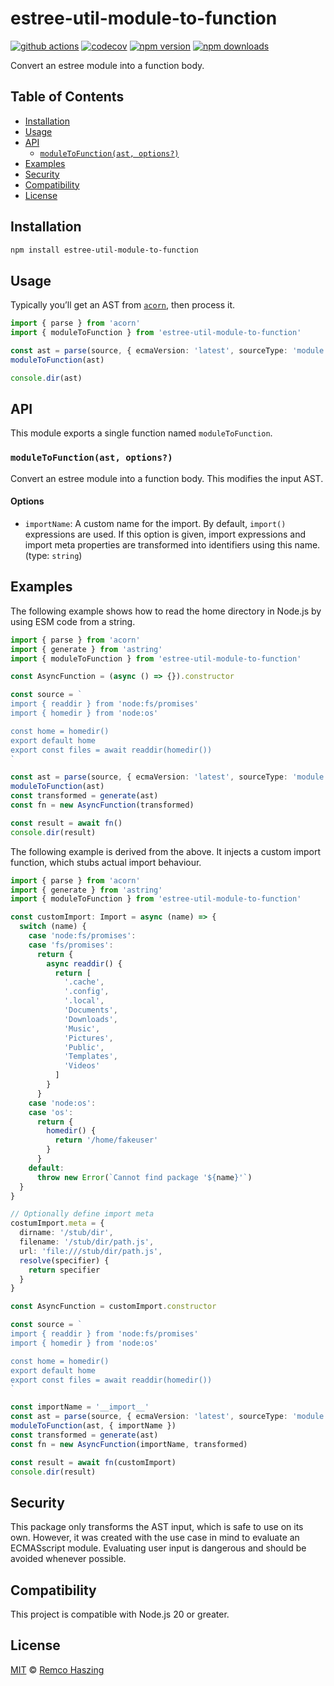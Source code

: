 # estree-util-module-to-function

[![github actions](https://github.com/remcohaszing/estree-util-module-to-function/actions/workflows/ci.yaml/badge.svg)](https://github.com/remcohaszing/estree-util-module-to-function/actions/workflows/ci.yaml)
[![codecov](https://codecov.io/gh/remcohaszing/estree-util-module-to-function/branch/main/graph/badge.svg)](https://codecov.io/gh/remcohaszing/estree-util-module-to-function)
[![npm version](https://img.shields.io/npm/v/estree-util-module-to-function)](https://www.npmjs.com/package/estree-util-module-to-function)
[![npm downloads](https://img.shields.io/npm/dm/estree-util-module-to-function)](https://www.npmjs.com/package/estree-util-module-to-function)

Convert an estree module into a function body.

## Table of Contents

- [Installation](#installation)
- [Usage](#usage)
- [API](#api)
  - [`moduleToFunction(ast, options?)`](#moduletofunctionast-options)
- [Examples](#examples)
- [Security](#security)
- [Compatibility](#compatibility)
- [License](#license)

## Installation

```sh
npm install estree-util-module-to-function
```

## Usage

Typically you’ll get an AST from [`acorn`](https://github.com/acornjs/acorn), then process it.

```typescript
import { parse } from 'acorn'
import { moduleToFunction } from 'estree-util-module-to-function'

const ast = parse(source, { ecmaVersion: 'latest', sourceType: 'module' })
moduleToFunction(ast)

console.dir(ast)
```

## API

This module exports a single function named `moduleToFunction`.

### `moduleToFunction(ast, options?)`

Convert an estree module into a function body. This modifies the input AST.

#### Options

- `importName`: A custom name for the import. By default, `import()` expressions are used. If this
  option is given, import expressions and import meta properties are transformed into identifiers
  using this name. (type: `string`)

## Examples

The following example shows how to read the home directory in Node.js by using ESM code from a
string.

```typescript
import { parse } from 'acorn'
import { generate } from 'astring'
import { moduleToFunction } from 'estree-util-module-to-function'

const AsyncFunction = (async () => {}).constructor

const source = `
import { readdir } from 'node:fs/promises'
import { homedir } from 'node:os'

const home = homedir()
export default home
export const files = await readdir(homedir())
`

const ast = parse(source, { ecmaVersion: 'latest', sourceType: 'module' })
moduleToFunction(ast)
const transformed = generate(ast)
const fn = new AsyncFunction(transformed)

const result = await fn()
console.dir(result)
```

The following example is derived from the above. It injects a custom import function, which stubs
actual import behaviour.

```typescript
import { parse } from 'acorn'
import { generate } from 'astring'
import { moduleToFunction } from 'estree-util-module-to-function'

const customImport: Import = async (name) => {
  switch (name) {
    case 'node:fs/promises':
    case 'fs/promises':
      return {
        async readdir() {
          return [
            '.cache',
            '.config',
            '.local',
            'Documents',
            'Downloads',
            'Music',
            'Pictures',
            'Public',
            'Templates',
            'Videos'
          ]
        }
      }
    case 'node:os':
    case 'os':
      return {
        homedir() {
          return '/home/fakeuser'
        }
      }
    default:
      throw new Error(`Cannot find package '${name}'`)
  }
}

// Optionally define import meta
costumImport.meta = {
  dirname: '/stub/dir',
  filename: '/stub/dir/path.js',
  url: 'file:///stub/dir/path.js',
  resolve(specifier) {
    return specifier
  }
}

const AsyncFunction = customImport.constructor

const source = `
import { readdir } from 'node:fs/promises'
import { homedir } from 'node:os'

const home = homedir()
export default home
export const files = await readdir(homedir())
`

const importName = '__import__'
const ast = parse(source, { ecmaVersion: 'latest', sourceType: 'module' })
moduleToFunction(ast, { importName })
const transformed = generate(ast)
const fn = new AsyncFunction(importName, transformed)

const result = await fn(customImport)
console.dir(result)
```

## Security

This package only transforms the AST input, which is safe to use on its own. However, it was created
with the use case in mind to evaluate an ECMASscript module. Evaluating user input is dangerous and
should be avoided whenever possible.

## Compatibility

This project is compatible with Node.js 20 or greater.

## License

[MIT](LICENSE.md) © [Remco Haszing](https://github.com/remcohaszing)
